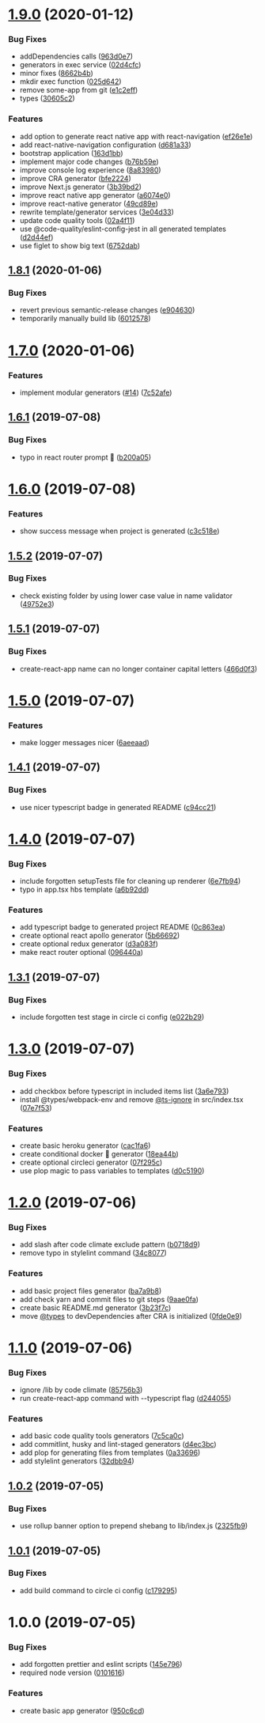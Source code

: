 # [1.9.0](https://github.com/developer239/create-opinionated-react-app/compare/v1.8.1...v1.9.0) (2020-01-12)


### Bug Fixes

* addDependencies calls ([963d0e7](https://github.com/developer239/create-opinionated-react-app/commit/963d0e7bf3b745d24c2630023ac1403de672f7f3))
* generators in exec service ([02d4cfc](https://github.com/developer239/create-opinionated-react-app/commit/02d4cfccb340d0d253bc0caa023798beb53374e5))
* minor fixes ([8662b4b](https://github.com/developer239/create-opinionated-react-app/commit/8662b4bafe667ca0787a2e60e037b1ac105c73e2))
* mkdir exec function ([025d642](https://github.com/developer239/create-opinionated-react-app/commit/025d64291126bfb011d80f7d0f14ae51cb4a6cbd))
* remove some-app from git ([e1c2eff](https://github.com/developer239/create-opinionated-react-app/commit/e1c2eff518398f9db06f16d486e5cfa533377524))
* types ([30605c2](https://github.com/developer239/create-opinionated-react-app/commit/30605c29aa7cea1186f71e0d14b4588791ae4017))


### Features

* add option to generate react native app with react-navigation ([ef26e1e](https://github.com/developer239/create-opinionated-react-app/commit/ef26e1eb8e6e921dca8b55421e6b01881e6ce26e))
* add react-native-navigation configuration ([d681a33](https://github.com/developer239/create-opinionated-react-app/commit/d681a33d361c0a672ae5ee218197dddba07d9612))
* bootstrap application ([163d1bb](https://github.com/developer239/create-opinionated-react-app/commit/163d1bbbf45bf121e49eee5298c2570649650da3))
* implement major code changes ([b76b59e](https://github.com/developer239/create-opinionated-react-app/commit/b76b59e62bde71b2ec59a05dabcaa1b1b55a98e6))
* improve console log experience ([8a83980](https://github.com/developer239/create-opinionated-react-app/commit/8a83980479879cb076494832fa8a5af91f122f04))
* improve CRA generator ([bfe2224](https://github.com/developer239/create-opinionated-react-app/commit/bfe2224454b63aec9b9102590c266ee6ac86b065))
* improve Next.js generator ([3b39bd2](https://github.com/developer239/create-opinionated-react-app/commit/3b39bd2fabb64ab6a29a17380ccf90305d441d66))
* improve react native app generator ([a6074e0](https://github.com/developer239/create-opinionated-react-app/commit/a6074e061751becc1dd638799ef45bafc9e04cf9))
* improve react-native generator ([49cd89e](https://github.com/developer239/create-opinionated-react-app/commit/49cd89eda7a0bcf0ef871daa768e778efc6db8eb))
* rewrite template/generator services ([3e04d33](https://github.com/developer239/create-opinionated-react-app/commit/3e04d3320b7efb6dffca7bb571a2b7d91e26a809))
* update code quality tools ([02a4f11](https://github.com/developer239/create-opinionated-react-app/commit/02a4f1191da4ce69ff47cd41e0aa3a9a6c0ef980))
* use @code-quality/eslint-config-jest in all generated templates ([d2d44ef](https://github.com/developer239/create-opinionated-react-app/commit/d2d44ef574b554521d3df15421cd23283cd2bec6))
* use figlet to show big text ([6752dab](https://github.com/developer239/create-opinionated-react-app/commit/6752dab35d2f5da21aa6c1a6c6802c5ea8046ec5))

## [1.8.1](https://github.com/developer239/create-opinionated-react-app/compare/v1.8.0...v1.8.1) (2020-01-06)


### Bug Fixes

* revert previous semantic-release changes ([e904630](https://github.com/developer239/create-opinionated-react-app/commit/e90463069649e8c16bd77c81c82a1164c4af1e5d))
* temporarily manually build lib ([6012578](https://github.com/developer239/create-opinionated-react-app/commit/601257835e53348e586114c32b0dd49944981b0b))

# [1.7.0](https://github.com/developer239/create-opinionated-react-app/compare/v1.6.1...v1.7.0) (2020-01-06)


### Features

* implement modular generators ([#14](https://github.com/developer239/create-opinionated-react-app/issues/14)) ([7c52afe](https://github.com/developer239/create-opinionated-react-app/commit/7c52afeaeb099c6dfc758237c5242ccacb3cbef8))

## [1.6.1](https://github.com/developer239/create-opinionated-react-app/compare/v1.6.0...v1.6.1) (2019-07-08)


### Bug Fixes

* typo in react router prompt 🤯 ([b200a05](https://github.com/developer239/create-opinionated-react-app/commit/b200a05))

# [1.6.0](https://github.com/developer239/create-opinionated-react-app/compare/v1.5.2...v1.6.0) (2019-07-08)


### Features

* show success message when project is generated ([c3c518e](https://github.com/developer239/create-opinionated-react-app/commit/c3c518e))

## [1.5.2](https://github.com/developer239/create-opinionated-react-app/compare/v1.5.1...v1.5.2) (2019-07-07)


### Bug Fixes

* check existing folder by using lower case value in name validator ([49752e3](https://github.com/developer239/create-opinionated-react-app/commit/49752e3))

## [1.5.1](https://github.com/developer239/create-opinionated-react-app/compare/v1.5.0...v1.5.1) (2019-07-07)


### Bug Fixes

* create-react-app name can no longer container capital letters ([466d0f3](https://github.com/developer239/create-opinionated-react-app/commit/466d0f3))

# [1.5.0](https://github.com/developer239/create-opinionated-react-app/compare/v1.4.1...v1.5.0) (2019-07-07)


### Features

* make logger messages nicer ([6aeeaad](https://github.com/developer239/create-opinionated-react-app/commit/6aeeaad))

## [1.4.1](https://github.com/developer239/create-opinionated-react-app/compare/v1.4.0...v1.4.1) (2019-07-07)


### Bug Fixes

* use nicer typescript badge in generated README ([c94cc21](https://github.com/developer239/create-opinionated-react-app/commit/c94cc21))

# [1.4.0](https://github.com/developer239/create-opinionated-react-app/compare/v1.3.1...v1.4.0) (2019-07-07)


### Bug Fixes

* include forgotten setupTests file for cleaning up renderer ([6e7fb94](https://github.com/developer239/create-opinionated-react-app/commit/6e7fb94))
* typo in app.tsx hbs template ([a6b92dd](https://github.com/developer239/create-opinionated-react-app/commit/a6b92dd))


### Features

* add typescript badge to generated project README ([0c863ea](https://github.com/developer239/create-opinionated-react-app/commit/0c863ea))
* create optional react apollo generator ([5b66692](https://github.com/developer239/create-opinionated-react-app/commit/5b66692))
* create optional redux generator ([d3a083f](https://github.com/developer239/create-opinionated-react-app/commit/d3a083f))
* make react router optional ([096440a](https://github.com/developer239/create-opinionated-react-app/commit/096440a))

## [1.3.1](https://github.com/developer239/create-opinionated-react-app/compare/v1.3.0...v1.3.1) (2019-07-07)


### Bug Fixes

* include forgotten test stage in circle ci config ([e022b29](https://github.com/developer239/create-opinionated-react-app/commit/e022b29))

# [1.3.0](https://github.com/developer239/create-opinionated-react-app/compare/v1.2.0...v1.3.0) (2019-07-07)


### Bug Fixes

* add checkbox before typescript in included items list ([3a6e793](https://github.com/developer239/create-opinionated-react-app/commit/3a6e793))
* install @types/webpack-env and remove [@ts-ignore](https://github.com/ts-ignore) in src/index.tsx ([07e7f53](https://github.com/developer239/create-opinionated-react-app/commit/07e7f53))


### Features

* create basic heroku generator ([cac1fa6](https://github.com/developer239/create-opinionated-react-app/commit/cac1fa6))
* create conditional docker 🐳 generator ([18ea44b](https://github.com/developer239/create-opinionated-react-app/commit/18ea44b))
* create optional circleci generator ([07f295c](https://github.com/developer239/create-opinionated-react-app/commit/07f295c))
* use plop magic to pass variables to templates ([d0c5190](https://github.com/developer239/create-opinionated-react-app/commit/d0c5190))

# [1.2.0](https://github.com/developer239/create-opinionated-react-app/compare/v1.1.0...v1.2.0) (2019-07-06)


### Bug Fixes

* add slash after code climate exclude pattern ([b0718d9](https://github.com/developer239/create-opinionated-react-app/commit/b0718d9))
* remove typo in stylelint command ([34c8077](https://github.com/developer239/create-opinionated-react-app/commit/34c8077))


### Features

* add basic project files generator ([ba7a9b8](https://github.com/developer239/create-opinionated-react-app/commit/ba7a9b8))
* add check yarn and commit files to git steps ([9aae0fa](https://github.com/developer239/create-opinionated-react-app/commit/9aae0fa))
* create basic README.md generator ([3b23f7c](https://github.com/developer239/create-opinionated-react-app/commit/3b23f7c))
* move [@types](https://github.com/types) to devDependencies after CRA is initialized ([0fde0e9](https://github.com/developer239/create-opinionated-react-app/commit/0fde0e9))

# [1.1.0](https://github.com/developer239/create-opinionated-react-app/compare/v1.0.2...v1.1.0) (2019-07-06)


### Bug Fixes

* ignore /lib by code climate ([85756b3](https://github.com/developer239/create-opinionated-react-app/commit/85756b3))
* run create-react-app command with --typescript flag ([d244055](https://github.com/developer239/create-opinionated-react-app/commit/d244055))


### Features

* add basic code quality tools generators ([7c5ca0c](https://github.com/developer239/create-opinionated-react-app/commit/7c5ca0c))
* add commitlint, husky and lint-staged generators ([d4ec3bc](https://github.com/developer239/create-opinionated-react-app/commit/d4ec3bc))
* add plop for generating files from templates ([0a33696](https://github.com/developer239/create-opinionated-react-app/commit/0a33696))
* add stylelint generators ([32dbb94](https://github.com/developer239/create-opinionated-react-app/commit/32dbb94))

## [1.0.2](https://github.com/developer239/create-opinionated-react-app/compare/v1.0.1...v1.0.2) (2019-07-05)


### Bug Fixes

* use rollup banner option to prepend shebang to lib/index.js ([2325fb9](https://github.com/developer239/create-opinionated-react-app/commit/2325fb9))

## [1.0.1](https://github.com/developer239/create-opinionated-react-app/compare/v1.0.0...v1.0.1) (2019-07-05)


### Bug Fixes

* add build command to circle ci config ([c179295](https://github.com/developer239/create-opinionated-react-app/commit/c179295))

# 1.0.0 (2019-07-05)


### Bug Fixes

* add forgotten prettier and eslint scripts ([145e796](https://github.com/developer239/create-opinionated-react-app/commit/145e796))
* required node version ([0101616](https://github.com/developer239/create-opinionated-react-app/commit/0101616))


### Features

* create basic app generator ([950c6cd](https://github.com/developer239/create-opinionated-react-app/commit/950c6cd))
